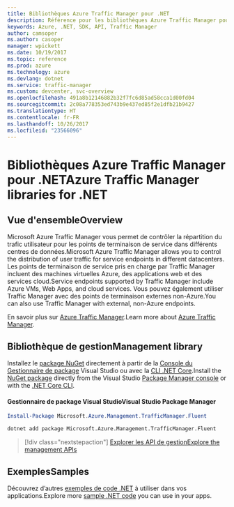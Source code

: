 ```yaml
---
title: Bibliothèques Azure Traffic Manager pour .NET
description: Référence pour les bibliothèques Azure Traffic Manager pour .NET
keywords: Azure, .NET, SDK, API, Traffic Manager
author: camsoper
ms.author: casoper
manager: wpickett
ms.date: 10/19/2017
ms.topic: reference
ms.prod: azure
ms.technology: azure
ms.devlang: dotnet
ms.service: traffic-manager
ms.custom: devcenter, svc-overview
ms.openlocfilehash: 491a8b12146882b32f7fc6d85ad58cca1d00fd04
ms.sourcegitcommit: 2c08a778353ed743b9e437ed85f2e1dfb21b9427
ms.translationtype: HT
ms.contentlocale: fr-FR
ms.lasthandoff: 10/26/2017
ms.locfileid: "23566096"
---
```

# <a name="azure-traffic-manager-libraries-for-net"></a><span data-ttu-id="adc6a-104">Bibliothèques Azure Traffic Manager pour .NET</span><span class="sxs-lookup"><span data-stu-id="adc6a-104">Azure Traffic Manager libraries for .NET</span></span>

## <a name="overview"></a><span data-ttu-id="adc6a-105">Vue d'ensemble</span><span class="sxs-lookup"><span data-stu-id="adc6a-105">Overview</span></span>

<span data-ttu-id="adc6a-106">Microsoft Azure Traffic Manager vous permet de contrôler la répartition du trafic utilisateur pour les points de terminaison de service dans différents centres de données.</span><span class="sxs-lookup"><span data-stu-id="adc6a-106">Microsoft Azure Traffic Manager allows you to control the distribution of user traffic for service endpoints in different datacenters.</span></span> <span data-ttu-id="adc6a-107">Les points de terminaison de service pris en charge par Traffic Manager incluent des machines virtuelles Azure, des applications web et des services cloud.</span><span class="sxs-lookup"><span data-stu-id="adc6a-107">Service endpoints supported by Traffic Manager include Azure VMs, Web Apps, and cloud services.</span></span> <span data-ttu-id="adc6a-108">Vous pouvez également utiliser Traffic Manager avec des points de terminaison externes non-Azure.</span><span class="sxs-lookup"><span data-stu-id="adc6a-108">You can also use Traffic Manager with external, non-Azure endpoints.</span></span>

<span data-ttu-id="adc6a-109">En savoir plus sur [Azure Traffic Manager](/azure/traffic-manager/traffic-manager-overview).</span><span class="sxs-lookup"><span data-stu-id="adc6a-109">Learn more about [Azure Traffic Manager](/azure/traffic-manager/traffic-manager-overview).</span></span>  

## <a name="management-library"></a><span data-ttu-id="adc6a-110">Bibliothèque de gestion</span><span class="sxs-lookup"><span data-stu-id="adc6a-110">Management library</span></span>

<span data-ttu-id="adc6a-111">Installez le [package NuGet](https://www.nuget.org/packages/Microsoft.Azure.Management.TrafficManager.Fluent) directement à partir de la [Console du Gestionnaire de package][PackageManager] Visual Studio ou avec la [CLI .NET Core][DotNetCLI].</span><span class="sxs-lookup"><span data-stu-id="adc6a-111">Install the [NuGet package](https://www.nuget.org/packages/Microsoft.Azure.Management.TrafficManager.Fluent) directly from the Visual Studio [Package Manager console][PackageManager] or with the [.NET Core CLI][DotNetCLI].</span></span>

#### <a name="visual-studio-package-manager"></a><span data-ttu-id="adc6a-112">Gestionnaire de package Visual Studio</span><span class="sxs-lookup"><span data-stu-id="adc6a-112">Visual Studio Package Manager</span></span>

```powershell
Install-Package Microsoft.Azure.Management.TrafficManager.Fluent
```

```bash
dotnet add package Microsoft.Azure.Management.TrafficManager.Fluent
```

> [!div class="nextstepaction"]
> [<span data-ttu-id="adc6a-113">Explorer les API de gestion</span><span class="sxs-lookup"><span data-stu-id="adc6a-113">Explore the management APIs</span></span>](/dotnet/api/overview/azure/trafficmanager/management)

## <a name="samples"></a><span data-ttu-id="adc6a-114">Exemples</span><span class="sxs-lookup"><span data-stu-id="adc6a-114">Samples</span></span>

<span data-ttu-id="adc6a-115">Découvrez d’autres [exemples de code .NET](https://azure.microsoft.com/resources/samples/?platform=dotnet) à utiliser dans vos applications.</span><span class="sxs-lookup"><span data-stu-id="adc6a-115">Explore more [sample .NET code](https://azure.microsoft.com/resources/samples/?platform=dotnet) you can use in your apps.</span></span>

[PackageManager]: https://docs.microsoft.com/nuget/tools/package-manager-console
[DotNetCLI]: https://docs.microsoft.com/dotnet/core/tools/dotnet-add-package